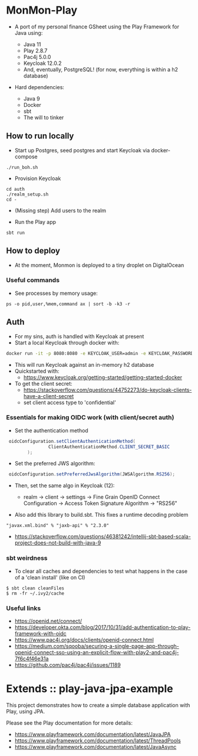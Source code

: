 # MonMon-Play

- A port of my personal finance GSheet using the Play Framework for Java using:
    - Java 11
    - Play 2.8.7
    - Pac4j 5.0.0
    - Keycloak 12.0.2
    - And, eventually, PostgreSQL! (for now, everything is within a h2 database)
    
- Hard dependencies:
    - Java 9
    - Docker
    - sbt
    - The will to tinker

## How to run locally

- Start up Postgres, seed postgres and start Keycloak via docker-compose

```
./run_boh.sh
```

- Provision Keycloak

```
cd auth
./realm_setup.sh
cd -
```

- (Missing step) Add users to the realm

- Run the Play app

```
sbt run
```

## How to deploy

- At the moment, Monmon is deployed to a tiny droplet on DigitalOcean

### Useful commands

- See processes by memory usage:

```
ps -o pid,user,%mem,command ax | sort -b -k3 -r
```

## Auth

- For my sins, auth is handled with Keycloak at present
- Start a local Keycloak through docker with:

```bash
docker run -it -p 8080:8080 -e KEYCLOAK_USER=admin -e KEYCLOAK_PASSWORD=admin -e DB_VENDOR=h2 quay.io/keycloak/keycloak:12.0.2
```

- This will run Keycloak against an in-memory h2 database
- Quickstarted with:
  - https://www.keycloak.org/getting-started/getting-started-docker
- To get the client secret:
  - https://stackoverflow.com/questions/44752273/do-keycloak-clients-have-a-client-secret
  - set client access type to 'confidential'

### Essentials for making OIDC work (with client/secret auth)

- Set the authentication method

```java
 oidcConfiguration.setClientAuthenticationMethod(
                ClientAuthenticationMethod.CLIENT_SECRET_BASIC
        );
```

- Set the preferred JWS algorithm:

```java
 oidcConfiguration.setPreferredJwsAlgorithm(JWSAlgorithm.RS256);
```

- Then, set the same algo in Keycloak (12):

  - realm ->
    client ->
    settings ->
    Fine Grain OpenID Connect Configuration ->
    Access Token Signature Algorithm ->
    "RS256"

- Also add this library to build.sbt. This fixes a runtime decoding problem

```
"javax.xml.bind" % "jaxb-api" % "2.3.0"
```

- https://stackoverflow.com/questions/46381242/intellij-sbt-based-scala-project-does-not-build-with-java-9

### sbt weirdness

- To clear all caches and dependencies to test what happens in the case of a 'clean install' (like on CI)

```
$ sbt clean cleanFiles
$ rm -fr ~/.ivy2/cache
```

### Useful links

- https://openid.net/connect/
- https://developer.okta.com/blog/2017/10/31/add-authentication-to-play-framework-with-oidc
- https://www.pac4j.org/docs/clients/openid-connect.html
- https://medium.com/sqooba/securing-a-single-page-app-through-openid-connect-sso-using-an-explicit-flow-with-play2-and-pac4j-7f6c4f46e31a
- https://github.com/pac4j/pac4j/issues/1189

# Extends :: play-java-jpa-example

This project demonstrates how to create a simple database application with Play, using JPA.

Please see the Play documentation for more details:

- https://www.playframework.com/documentation/latest/JavaJPA
- https://www.playframework.com/documentation/latest/ThreadPools
- https://www.playframework.com/documentation/latest/JavaAsync

```

```
